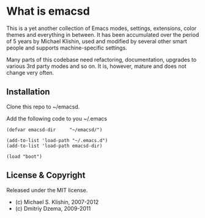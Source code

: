 # What is emacsd

This is a yet another collection of Emacs modes, settings, extensions, color themes
and everything in between. It has been accumulated over the period of 5 years
by Michael Klishin, used and modified by several other smart people and supports
machine-specific settings.

Many parts of this codebase need refactoring, documentation, upgrades to various
3rd party modes and so on. It is, however, mature and does not change very often.


## Installation

Clone this repo to ~/emacsd.

Add the following code to you ~/.emacs

    (defvar emacsd-dir     "~/emacsd/")

    (add-to-list 'load-path "~/.emacs.d")
    (add-to-list 'load-path emacsd-dir)

    (load "boot")


## License & Copyright

Released under the MIT license.

* (c) Michael S. Klishin, 2007-2012
* (c) Dmitriy Dzema, 2009-2011
